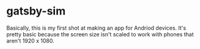 ﻿# gatsby-sim

Basically, this is my first shot at making an app for Andriod devices.  It's pretty basic because the screen size isn't
scaled to work with phones that aren't 1920 x 1080.  
